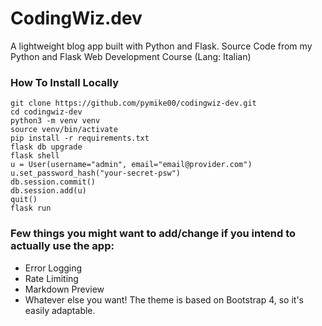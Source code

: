 # CodingWiz.dev
A lightweight blog app built with Python and Flask. Source Code from my Python and Flask Web Development Course (Lang: Italian)


### How To Install Locally
```
git clone https://github.com/pymike00/codingwiz-dev.git
cd codingwiz-dev
python3 -m venv venv
source venv/bin/activate
pip install -r requirements.txt
flask db upgrade
flask shell
u = User(username="admin", email="email@provider.com")
u.set_password_hash("your-secret-psw")
db.session.commit()
db.session.add(u)
quit()
flask run
```


### Few things you might want to add/change if you intend to actually use the app:
- Error Logging
- Rate Limiting
- Markdown Preview
- Whatever else you want! The theme is based on Bootstrap 4, so it's easily adaptable.